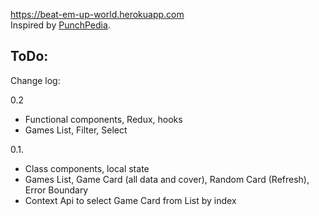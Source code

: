 <a href="https://beat-em-up-world.herokuapp.com">https://beat-em-up-world.herokuapp.com</a>
<br>
Inspired by <a href="http://www.punchpedia.com">PunchPedia</a>.

ToDo:
- 

Change log:

0.2
- Functional components, Redux, hooks
- Games List, Filter, Select

0.1.
- Class components, local state
- Games List, Game Card (all data and cover), Random Card (Refresh), Error Boundary
- Context Api to select Game Card from List by index